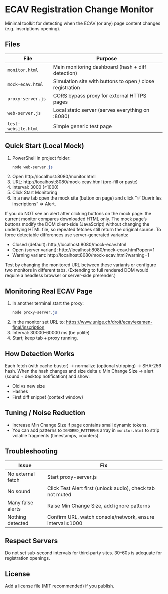 # ECAV Registration Change Monitor

Minimal toolkit for detecting when the ECAV (or any) page content changes (e.g. inscriptions opening).

## Files
| File | Purpose |
|------|---------|
| `monitor.html` | Main monitoring dashboard (hash + diff detection) |
| `mock-ecav.html` | Simulation site with buttons to open / close registration |
| `proxy-server.js` | CORS bypass proxy for external HTTPS pages |
| `web-server.js` | Local static server (serves everything on :8080) |
| `test-website.html` | Simple generic test page |

## Quick Start (Local Mock)
1. PowerShell in project folder:
   ```powershell
   node web-server.js
   ```
2. Open http://localhost:8080/monitor.html
3. URL: http://localhost:8080/mock-ecav.html (pre-fill or paste)
4. Interval: 3000 (≥1000)
5. Click Start Monitoring
6. In a new tab open the mock site (button on page) and click “✅ Ouvrir les inscriptions” ⇒ Alert.

If you do NOT see an alert after clicking buttons on the mock page: the current monitor compares downloaded HTML only. The mock page’s buttons modify the DOM client‑side (JavaScript) without changing the underlying HTML file, so repeated fetches still return the original source. To force detectable differences use server-generated variants:

- Closed (default): http://localhost:8080/mock-ecav.html
- Open (server variant): http://localhost:8080/mock-ecav.html?open=1
- Warning variant: http://localhost:8080/mock-ecav.html?warning=1

Test by changing the monitored URL between these variants or configure two monitors in different tabs. (Extending to full rendered DOM would require a headless browser or server-side prerender.)

## Monitoring Real ECAV Page
1. In another terminal start the proxy:
   ```powershell
   node proxy-server.js
   ```
2. In the monitor set URL to: https://www.unige.ch/droit/ecav/examen-final/inscription
3. Interval: 30000–60000 ms (be polite)
4. Start; keep tab + proxy running.

## How Detection Works
Each fetch (with cache‑buster) → normalize (optional stripping) → SHA-256 hash. When the hash changes and size delta ≥ Min Change Size → alert (sound + desktop notification) and show:
- Old vs new size
- Hashes
- First diff snippet (context window)

## Tuning / Noise Reduction
- Increase Min Change Size if page contains small dynamic tokens.
- You can add patterns to `IGNORED_PATTERNS` array in `monitor.html` to strip volatile fragments (timestamps, counters).

## Troubleshooting
| Issue | Fix |
|-------|-----|
| No external fetch | Start proxy-server.js |
| No sound | Click Test Alert first (unlock audio), check tab not muted |
| Many false alerts | Raise Min Change Size, add ignore patterns |
| Nothing detected | Confirm URL, watch console/network, ensure interval ≥1000 |

## Respect Servers
Do not set sub-second intervals for third‑party sites. 30–60s is adequate for registration openings.

## License
Add a license file (MIT recommended) if you publish.
